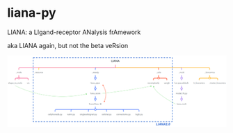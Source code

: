 # liana-py

LIANA: a LIgand-receptor ANalysis frAmework 

aka LIANA again, but not the beta veRsion

![](liana_schematic.png)
